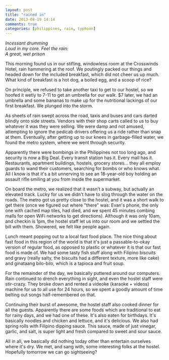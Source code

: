 ```yaml
---
layout: post
title: "rained in"
date: 2013-08-19 14:14
comments: true
categories: [philippines, rain, typhoon]
---
```


<em>Incessant drumming<br/>
Loud in my core.  Feel the rain:<br/>
A great, wet prison</em>

This morning found us in our stifling, windowless room at the Crosswinds Hotel, rain hammering at the roof.  We poutingly packed our things and headed down for the included breakfast, which did not cheer us up much.  What kind of breakfast is a hot dog, a boiled egg, and a scoop of rice?

On principle, we refused to take another taxi to get to our hostel, so we hoofed it wetly to 7-11 to get an umbrella for our walk.  $7 later, we had an umbrella and some bananas to make up for the nutritional lackings of our first breakfast.  We plunged into the storm.

As sheets of rain swept across the road, taxis and buses and cars darted blindly onto side streets.  Vendors with their shop carts called to us to buy whatever it was they were selling.  We were damp and not amused, attempting to ignore the pedicab drivers offering us a ride rather than snap at them.  Eventually, after getting up to our knees in garbage-filled water, we found the metro system, where we went through security.

Apparently there were bombings in the Philippines not too long ago, and security is now a Big Deal.  Every transit station has it.  Every mall has it.  Restaurants, apartment buildings, hostels, grocery stores... they all employ guards to wand their customers, searching for bombs or who knows what.  All I know is that it's a bit unnerving to see an 18-year-old boy holding an assault rifle smiling at you from inside the supermarket.

On board the metro, we realized that it wasn't a subway, but actually an elevated track.  Lucky for us we didn't have to slog through the water on the roads.  The metro got us pretty close to the hostel, and it was a short walk to get there (once we figured out where "there" was: Evan's phone, the only one with cached map tiles, had died, and we spent 45 minutes combing malls for open WiFi networks to get directions).  Although it was only 10am, and checkin is 1pm, the hostel staff let us into our room and we settled the bill with them.  Showered, we felt like people again.

Lunch meant popping out to a local fast food place.  The nice thing about fast food in this region of the world is that it's just a passable-to-okay version of regular food, as opposed to plastic or whatever it is that our fast food is made of.  We had some tasty fish stuff along with Filipino biscuits and gravy (really salty, the biscuits had a different texture, more like cake) and ginataang bilo-bilo, which is a tapioca and fruit soup.

For the remainder of the day, we basically puttered around our computers.  Rain continued to drench everything in sight, and even the hostel staff were stir-crazy.  They broke down and rented a videoke (karaoke + videos) machine for us to all use for 24 hours, so we spent a goodly amount of time belting out songs half-remembered on that.

Continuing their burst of awesome, the hostel staff also cooked dinner for all the guests.  Apparently there are some foods which are traditional to eat for rainy days, and we had one of these.  It's also eaten for birthdays.  It's basically noodles and chicken and lettuce, and it's delicious.  We also had spring rolls with Filipino dipping sauce.  This sauce, made of just vinegar, garlic, and salt, is super light and fresh compared to sweet and sour sauce.

All in all, we basically did nothing today other than entertain ourselves where it's dry.  We met, and sang with, some interesting folks at the hostel.  Hopefully tomorrow we can go sightseeing?
